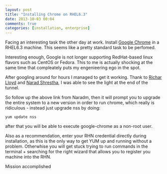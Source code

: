 ```yaml
---
layout: post
title: "Installing Chrome on RHEL6.3"
date: 2013-10-03 00:04
comments: true
categories: [installation, enterprise]
---
```


Facing an interesting task the other day at work. Install [Google Chrome](https://www.google.com/intl/en/chrome/browser/) in a RHEL6.3 machine. This seems like a pretty standard task to be perfomed. 

Interesting enough, Google is not longer supporting RedHat-based linux flavors such as CentOS or Fedora. This to me is actually shocking at the same time that compleately puts my engenieering ego in the spot.

After googling around for hours I managed to get it working. Thank to [Richar Lloyd](http://chrome.richardlloyd.org.uk/) and [Narad Shrestha](http://www.tecmint.com/install-google-chrome-on-redhat-centos-fedora-linux/), I was able to see the light at the end of the tunnel.

So follow up the above link from Naradm, then it will prompt you to upgrade the entire system to a new version in order to run chrome, which really is ridiculous - instead just upgrade nss by doing:

``yum update nss``

after that you will be able to execute google-chrome as a non-root user.

Also as a recommendation, enter your RHN credential directly during installation, as this is the only way to get YUM up and running without a problem. Otherwhise you will get stuck trying to run commands in the terminal + searching for the right wizard that allows you to register you machine into the RHN.

Mission accomplished 
